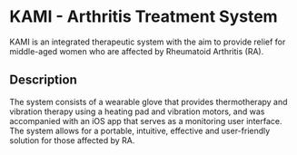 # KAMI - Arthritis Treatment System 
KAMI is an integrated therapeutic system with the aim to provide relief for middle-aged women who are affected by Rheumatoid Arthritis (RA). 

## Description 

The system consists of a wearable glove that provides thermotherapy and vibration therapy using a heating pad and vibration motors, and was accompanied with an iOS app that serves as a monitoring user interface. The system allows for a portable, intuitive, effective and user-friendly solution for those affected by RA.


